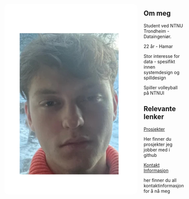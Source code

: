 <div style="display: flex; align-items: center;">
  <img src="Untitled (3).png" alt="Portrait" style="width: 420px; height: 600px; object-fit: cover; border-radius: 12px; margin-right: 20px;">
  <div>
    <h2>Om meg</h2>
    <p>Student ved NTNU Trondheim - Dataingeniør.</p>
    <p>22 år - Hamar<p>
    <p>Stor interesse for data - spesifikt innen systemdesign og spilldesign</p>
    <p>Spiller volleyball på NTNUI</p>
    <h2>Relevante lenker</h2>
    <a href="Prosjekter.html">Prosjekter</a>
    <p>Her finner du prosjekter jeg jobber med i github</p>
    <a href="ContactInfo.html">Kontakt Informasjon</a>
    <p>her finner du all kontaktinformasjon for å nå meg</p>
  <div>
<div>

